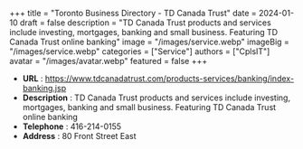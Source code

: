 +++
title = "Toronto Business Directory - TD Canada Trust"
date = 2024-01-10
draft = false
description = "TD Canada Trust products and services include investing, mortgages, banking and small business. Featuring TD Canada Trust online banking"
image = "/images/service.webp"
imageBig = "/images/service.webp"
categories = ["Service"]
authors = ["CplsIT"]
avatar = "/images/avatar.webp"
featured = false
+++


* **URL** :  https://www.tdcanadatrust.com/products-services/banking/index-banking.jsp
* **Description** : TD Canada Trust products and services include investing, mortgages, banking and small business. Featuring TD Canada Trust online banking
* **Telephone** : 416-214-0155
* **Address** : 80 Front Street East